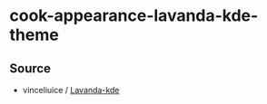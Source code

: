 

# cook-appearance-lavanda-kde-theme




## Source

* vinceliuice / [Lavanda-kde](https://github.com/vinceliuice/Lavanda-kde)

